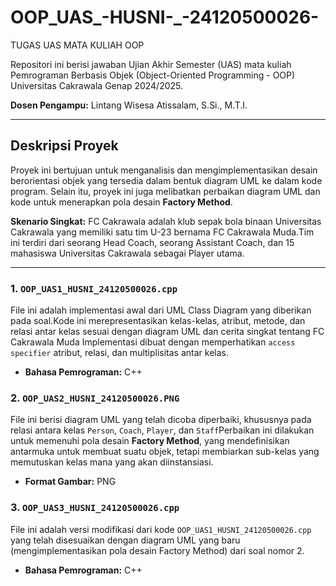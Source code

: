 # OOP_UAS_-HUSNI-_-24120500026-
TUGAS UAS MATA KULIAH OOP

Repositori ini berisi jawaban Ujian Akhir Semester (UAS) mata kuliah Pemrograman Berbasis Objek (Object-Oriented Programming - OOP) Universitas Cakrawala Genap 2024/2025.

**Dosen Pengampu:** Lintang Wisesa Atissalam, S.Si., M.T.I. 

---

## Deskripsi Proyek

Proyek ini bertujuan untuk menganalisis dan mengimplementasikan desain berorientasi objek yang tersedia dalam bentuk diagram UML ke dalam kode program. Selain itu, proyek ini juga melibatkan perbaikan diagram UML dan kode untuk menerapkan pola desain **Factory Method**.

**Skenario Singkat:**
FC Cakrawala adalah klub sepak bola binaan Universitas Cakrawala yang memiliki satu tim U-23 bernama FC Cakrawala Muda.Tim ini terdiri dari seorang Head Coach, seorang Assistant Coach, dan 15 mahasiswa Universitas Cakrawala sebagai Player utama.

---



### 1. `OOP_UAS1_HUSNI_24120500026.cpp`

File ini adalah implementasi awal dari UML Class Diagram yang diberikan pada soal.Kode ini merepresentasikan kelas-kelas, atribut, metode, dan relasi antar kelas sesuai dengan diagram UML dan cerita singkat tentang FC Cakrawala Muda Implementasi dibuat dengan memperhatikan `access specifier` atribut, relasi, dan multiplisitas antar kelas.

* **Bahasa Pemrograman:** C++

### 2. `OOP_UAS2_HUSNI_24120500026.PNG`

File ini berisi diagram UML yang telah  dicoba diperbaiki, khususnya pada relasi antara kelas `Person`, `Coach`, `Player`, dan `Staff`Perbaikan ini dilakukan untuk memenuhi pola desain **Factory Method**, yang mendefinisikan antarmuka untuk membuat suatu  objek, tetapi membiarkan sub-kelas yang memutuskan kelas mana yang akan diinstansiasi.

* **Format Gambar:** PNG

### 3. `OOP_UAS3_HUSNI_24120500026.cpp`

File ini adalah versi modifikasi dari kode `OOP_UAS1_HUSNI_24120500026.cpp` yang telah disesuaikan dengan diagram UML yang baru (mengimplementasikan pola desain Factory Method) dari soal nomor 2.

* **Bahasa Pemrograman:** C++

